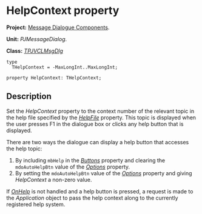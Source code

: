 # HelpContext property #

**Project:** [Message Dialogue Components](MessageDialogComponents.md).

**Unit:** _PJMessageDialog_.

**Class:** _[TPJVCLMsgDlg](TPJVCLMsgDlg.md)_

```
type
  THelpContext = -MaxLongInt..MaxLongInt;

property HelpContext: THelpContext;
```

## Description ##

Set the _HelpContext_ property to the context number of the relevant topic in the help file specified by the _[HelpFile](TPJVCLMsgDlgHelpFile.md)_ property. This topic is displayed when the user presses F1 in the dialogue box or clicks any help button that is displayed.

There are two ways the dialogue can display a help button that accesses the help topic:

  1. By including `mbHelp` in the _[Buttons](TPJVCLMsgDlgButtons.md)_ property and clearing the `mdoAutoHelpBtn` value of the _[Options](TPJVCLMsgDlgOptions.md)_ property.
  1. By setting the `mdoAutoHelpBtn` value of the _[Options](TPJVCLMsgDlgOptions.md)_ property and giving _HelpContext_ a non-zero value.

If _[OnHelp](TPJVCLMsgDlgOnHelp.md)_ is not handled and a help button is pressed, a request is made to the _Application_ object to pass the help context along to the currently registered help system.